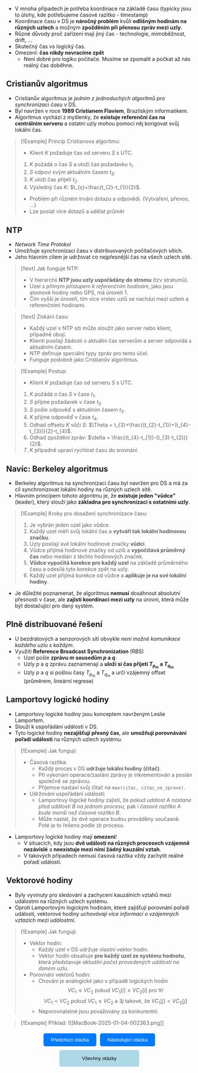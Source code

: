 - V mnoha případech je potřeba koordinace na základě času (typicky jsou to úlohy, kde potřebujeme časové razítko - timestamp)
- Koordinace času v DS je **náročný problém** kvůli **odlišným hodinám na různých uzlech** a možným **zpožděním při přenosu zpráv mezi uzly**.
- Různé důvody proč zařízení mají jiný čas - technologie, mimoběžnost, drift, ...
- Skutečný čas vs logický čas.
- Omezení: **čas nikdy nevracíme zpět**
	- Není dobré pro logiku počítače. Musíme se zpomalit a počkat až nás reálný čas doběhne.

## Cristianův algoritmus
- Cristianův algoritmus je *jedním z jednoduchých algoritmů pro synchronizaci času* v DS.
- Byl navržen v roce **1989 Cristianem Flaviem**, Brazilským informatikem.
- Algoritmus vychází z myšlenky, že **existuje referenční čas na centrálním serveru** a ostatní uzly mohou pomocí něj korigovat svůj lokální čas.

>[!Example] Princip Cristianova algoritmu:
>- Klient $K$ požaduje čas od serveru $S$ s UTC.
>1. $K$ požádá o čas $S$ a uloží čas požadavku $t_{1}$.
>2. $S$ odpoví svým aktuálním časem $t_{S}$.
>3. $K$ uloží čas přijetí $t_{2}$.
>4. Výsledný čas $K$: $t_{s}+\frac{t_{2}-t_{1}}{2}$.
>- Problém při různém trvání dotazu a odpovědi. (Vytváření, přenos, ...)
>- Lze poslat více dotazů a udělat průměr

## NTP
- *Network Time Protokol*
- Umožňuje synchronizaci času v distribuovaných počítačových sítích. 
- Jeho hlavním cílem je udržovat co nejpřesnější čas na všech uzlech sítě.

>[!text] Jak funguje NTP:
>- V hierarchii **NTP jsou uzly uspořádány do stromu** (tzv stratumů).
>- Uzel s *přímým přístupem k referenčním hodinám*, jako jsou atomové hodiny nebo GPS, má úroveň $1$.
>- Čím vyšší je úroveň, tím více vrstev uzlů se nachází mezi uzlem a referenčními hodinami.

>[!text] Získání času:
>- Každý uzel v NTP síti může sloužit jako server nebo klient, případně obojí.
>- Klienti posílají žádosti o aktuální čas serverům a server odpovídá s aktuálním časem.
>- NTP definuje speciální typy zpráv pro tento účel.
>- Funguje podobně jako Cristianův algoritmus.

>[!Example] Postup:
>- Klient $K$ požaduje čas od serveru $S$ s UTC.
>1. $K$ požádá o čas $S$ v čase $t_{1}$.
>2. $S$ přijme požadavek v čase $t_{2}$.
>3. $S$ pošle odpověď s aktuálním časem $t_{3}$.
>4. $K$ přijme odpověď v čase $t_{4}$.
>5. Odhad offsetu $K$ vůči $S$: $\Theta = t_{3}+\frac{(t_{2}-t_{1})+(t_{4}-t_{3})}{2}-t_{4}$.
>6. Odhad zpoždění zpráv: $\delta = \frac{(t_{4}-t_{1})-(t_{3}-t_{2})}{2}$.
>7. $K$ případně upraví rychlost času do srovnání.

## Navíc: Berkeley algoritmus
- Berkeley algoritmus na synchronizaci času byl navržen pro DS a má za cíl synchronizovat lokální hodiny na různých uzlech sítě.
- Hlavním principem tohoto algoritmu je, že **existuje jeden "vůdce"** (leader), který slouží jako **základna pro synchronizaci s ostatními uzly**.

>[!Example] Kroky pro dosažení synchronizace času:
>1. Je vybrán jeden uzel jako vůdce.
>2. Každý uzel měří svůj lokální čas a **vytváří tak lokální hodinovou značku**.
>3. Uzly posílají své lokální hodinové značky **vůdci**.
>4. Vůdce přijímá hodinové značky od uzlů a **vypočítává průměrný čas** nebo medián z těchto hodinových značek.
>5. **Vůdce vypočítá korekce pro každý uzel** na základě průměrného času a odesílá tyto korekce zpět na uzly.
>6. Každý uzel přijímá korekce od vůdce a **aplikuje je na své lokální hodiny**.

- Je důležité poznamenat, že algoritmus **nemusí** dosáhnout absolutní přesnosti v čase, ale **zajistí koordinaci mezi uzly** na úrovni, která může být dostačující pro daný systém.

## Plně distribuované řešení
- U bezdrátových a senzorových sítí obvykle *není možné komunikace každého uzlu s každým*.
- Využití **Reference Broadcast Synchronization** (RBS)
	- Uzel pošle **zprávu $m$ sousedům $p$ a $q$**.
	- Uzly $p$ a $q$ zprávu zaznamenají a **uloží si čas přijetí $T_{p_{m}}$ a $T_{q_{m}}$**
	- Uzly $p$ a $q$ si pošlou časy $T_{p_{m}}$ a $T_{q_{m}}$ a určí vzájemný offset (průměrem, lineární regrese)

## Lamportovy logické hodiny
- Lamportovy logické hodiny jsou konceptem navrženým Leslie Lamportem.
- Slouží k uspořádání událostí v DS.
- Tyto logické hodiny **nezajišťují přesný čas**, ale **umožňují porovnávání pořadí událostí** na různých uzlech systému.

>[!Example] Jak fungují:
>- Časová razítka:
>	- Každý proces v DS **udržuje lokální hodiny (čitač)**.
>	- Při vykonání operace/zaslání zprávy je inkrementován a poslán společně se zprávou. 
>	- Příjemce nastaví svůj čitač na `max(citac, citac_ve_zprave)`.
>- Udržování uspořádání událostí:
>	- Lamportovy logické hodiny zajistí, že *pokud událost $A$ nastane před událostí $B$ na jednom procesu,* pak i *časové razítko $A$ bude menší než časové razítko $B$*.
>	- Může nastat, že dvě operace budou prováděny současně. Poté je to řešeno podle `ID` procesu.

- Lamportovy logické hodiny mají **omezení**!
	- V situacích, kdy jsou **dvě události na různých procesech vzájemně nezávislé** a **neexistuje mezi nimi žádný kauzální vztah**.
	- V takových případech nemusí časová razítka vždy zachytit reálné pořadí událostí.

## Vektorové hodiny
- Byly vyvinuty pro sledování a zachycení kauzálních vztahů mezi událostmi na různých uzlech systému.
- Oproti Lamportovým logickým hodinám, které zajišťují porovnání pořadí událostí, vektorové hodiny *uchovávají více informací o vzájemných vztazích mezi událostmi*.

>[!Example] Jak fungují:
>- Vektor hodin:
>	- Každý uzel v DS udržuje vlastní vektor hodin.
>	- Vektor hodin obsahuje **pro každý uzel ze systému hodnotu**, která představuje *aktuální počet provedených událostí na daném uzlu*.
>- Porovnání vektorů hodin:
>	- Chování je analogické jako v případě logických hodin $$VC_{1} \leq VC_{2} \text{ pokud } VC_{1}[i]\leq VC_{2}[i] \text{ pro } \forall i$$ $$VC_{1} < VC_{2} \text{ pokud } VC_{1} \leq VC_{2} \text{ a } \exists j \text{ takové, že } VC_{1}[j] < VC_{2}[j]$$
>	- Neporovnatelné jsou považovány za konkurentní.

>[!Example] Příklad:
>![[MacBook-2025-01-04-002363.png]]

<div style="text-align: center; margin-top: 20px;">
    <!-- Horní tlačítka -->
    <div style="display: flex; justify-content: center; gap: 10px; margin-bottom: 10px;">
        <a href="obsidian://open?vault=SZZ-Otazky2024&file=Obor%20AINF-VS%2FPovinn%C4%9B%20voliteln%C3%A9%20p%C5%99edm%C4%9Bty%2FProst%C5%99edky%20pro%20synchronizaci%20proces%C5%AF" style="text-decoration: none;">
            <button style="padding: 10px 20px; background-color: #007BFF; color: white; border: none; border-radius: 5px; cursor: pointer;">
                Předchozí otázka
            </button>
        </a>
        <a href="obsidian://open?vault=SZZ-Otazky2024&file=Obor%20AINF-VS%2FPovinn%C4%9B%20voliteln%C3%A9%20p%C5%99edm%C4%9Bty%2FVz%C3%A1jemn%C3%A9%20vylou%C4%8Den%C3%AD%20v%20DS" style="text-decoration: none;">
            <button style="padding: 10px 20px; background-color: #007BFF; color: white; border: none; border-radius: 5px; cursor: pointer;">
                Následující otázka
            </button>
        </a>
    </div>
    <!-- Spodní tlačítko -->
    <a href="obsidian://open?vault=SZZ-Otazky2024&file=Obor%20AINF-VS%2F2.%20Povinn%C4%9B%20voliteln%C3%A9%20p%C5%99edm%C4%9Bty" style="text-decoration: none;">
        <button style="padding: 15px 30px; background-color: #ADD8E6; color: black; border: none; border-radius: 5px; cursor: pointer; width: 43%;">
            Všechny otázky
        </button>
    </a>
</div>